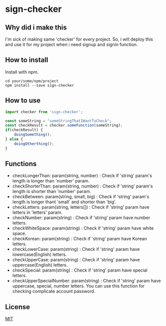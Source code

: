 # sign-checker

## Why did i make this  
I'm sick of making same 'checker' for every project. So, i will deploy this and use it for my project when i need signup and signin function.  

## How to install  
Install with npm.
```
cd your/some/npm/project
npm install --save sign-checker
```  

## How to use  
```javascript
import checker from 'sign-checker';

const someString = "someStringThatIWantToCheck";
const checkResult = checker.someFunction(someString);
if(checkResult) {
    doingSomething();
} else {
    doingOtherthing();
}
```  

## Functions  
- checkLongerThan: param(string, number) : Check if 'string' param's length is longer than 'number' param.
- checkShorterThan: param(string, number) : Check if 'string' param's length is shorter than 'number' param.
- checkBetween: param(string, small, big) : Check if 'string' param's length is longer thant 'small' and shorter than 'big'.
- checkLetters: param(string, letters[]) : Check if 'string' param have letters in 'letters' param.
- checkNumber: param(string) : Check if 'string' param have number letters.
- checkWhiteSpace: param(string) : Check if 'string' param have white space.
- checkKorean: param(string) : Check if 'string' param have Korean letters.
- checkLowerCase: param(string) : Check if 'string' param have lowercase(English) letters.
- checkUpperCase: param(string) : Check if 'string' param have uppercase(English) letters.
- checkSpecial: param(string) : Check if 'string' param have special letters.
- checkUpperSpecialNumber: param(string) : Check if 'string' param have uppercase, special, number letters. You can use this function for checking complicate account password.

## License  
[MIT](LICENSE)